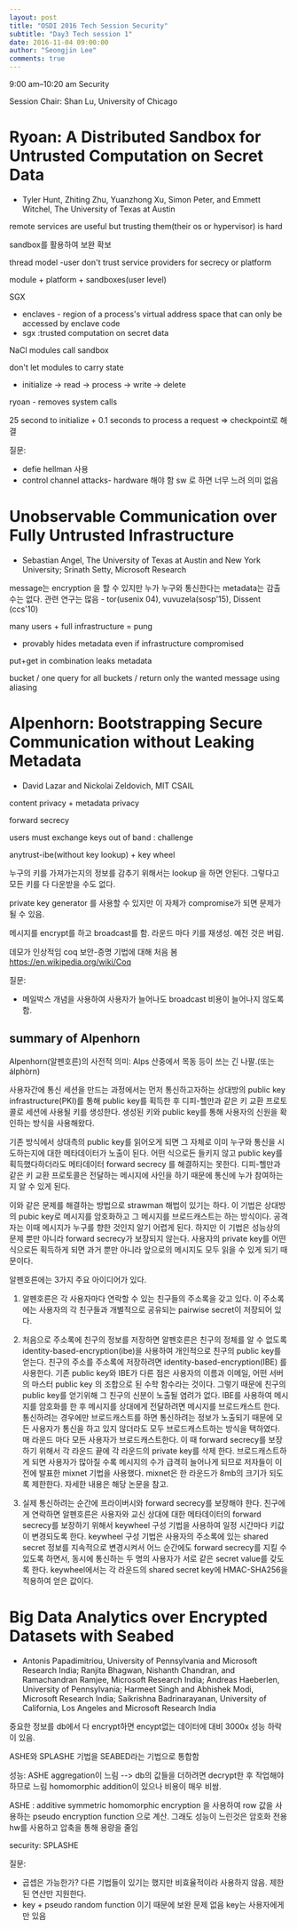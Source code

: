 ```yaml
---
layout: post
title: "OSDI 2016 Tech Session Security"
subtitle: "Day3 Tech session 1"
date: 2016-11-04 09:00:00
author: "Seongjin Lee"
comments: true
---
```



9:00 am–10:20 am
Security

Session Chair: Shan Lu, University of Chicago

# Ryoan: A Distributed Sandbox for Untrusted Computation on Secret Data
* Tyler Hunt, Zhiting Zhu, Yuanzhong Xu, Simon Peter, and Emmett Witchel, The University of Texas at Austin

remote services are useful but trusting them(their os or hypervisor) is hard

sandbox를 활용하여 보완 확보

thread model
-user don't trust service providers for secrecy or platform

module + platform + sandboxes(user level)

SGX
- enclaves - region of a process's virtual address space that can only be accessed by enclave code
- sgx :trusted computation on secret data

NaCl modules call sandbox

don't let modules to carry state
 - initialize -> read -> process -> write -> delete

 ryoan - removes system calls

 25 second to initialize + 0.1 seconds to process a request => checkpoint로 해결

 질문:
  - defie hellman 사용
  - control channel attacks- hardware 해야 함 sw 로 하면 너무 느려 의미 없음



# Unobservable Communication over Fully Untrusted Infrastructure
* Sebastian Angel, The University of Texas at Austin and New York University; Srinath Setty, Microsoft Research

message는 encryption 을 할 수 있지만 누가 누구와 통신한다는 metadata는 감출 수는 없다.
관련 연구는 많음 - tor(usenix 04), vuvuzela(sosp'15), Dissent (ccs'10)

many users + full infrastructure = pung
- provably hides metadata even if infrastructure compromised

put+get in combination leaks metadata

bucket / one query for all buckets / return only the wanted message using aliasing



# Alpenhorn: Bootstrapping Secure Communication without Leaking Metadata
* David Lazar and Nickolai Zeldovich, MIT CSAIL

content privacy + metadata privacy

forward secrecy

users must exchange keys out of band : challenge

anytrust-ibe(without key lookup) + key wheel

누구의 키를 가져가는지의 정보를 감추기 위해서는 lookup 을 하면 안된다. 그렇다고 모든 키를 다 다운받을 수도 없다.

private key generator 를 사용할 수 있지만 이 자체가 compromise가 되면 문제가 될 수 있음.

메시지를 encrypt를 하고 broadcast를 함. 라운드 마다 키를 재생성. 예전 것은 버림.

데모가 인상적임 coq 보안-증명 기법에 대해 처음 봄
https://en.wikipedia.org/wiki/Coq



질문:
 - 메일박스 개념을 사용하여 사용자가 늘어나도 broadcast 비용이 늘어나지 않도록 함.


## summary of Alpenhorn

Alpenhorn(알펜호른)의 사전적 의미: Alps 산중에서 목동 등이 쓰는 긴 나팔.(또는 álphòrn)

사용자간에 통신 세션을 만드는 과정에서는 먼저 통신하고자하는 상대방의 public key infrastructure(PKI)를 통해 public key를 획득한 후 디피-헬만과 같은 키 교환 프로토콜로 세션에 사용될 키를 생성한다. 생성된 키와 public key를 통해 사용자의 신원을 확인하는 방식을 사용해왔다.

기존 방식에서 상대측의 public key를 읽어오게 되면 그 자체로 이미 누구와 통신을 시도하는지에 대한 메타데이터가 노출이 된다. 어떤 식으로든 들키지 않고 public key를 획득했다하더라도 메타데이터 forward secrecy 를 해결하지는 못한다. 디피-헬만과 같은 키 교환 프로토콜은 전달하는 메시지에 사인을 하기 때문에 통신에 누가 참여하는지 알 수 있게 된다.

이와 같은 문제를 해결하는 방법으로 strawman 해법이 있기는 하다. 이 기법은 상대방의 pubic key로 메시지를 암호화하고 그 메시지를 브로드캐스트는 하는 방식이다. 공격자는 이때 메시지가 누구를 향한 것인지 알기 어렵게 된다. 하지만 이 기법은 성능상의 문제 뿐만 아니라 forward secrecy가 보장되지 않는다. 사용자의 private key를 어떤 식으로든 획득하게 되면 과거 뿐만 아니라 앞으로의 메시지도 모두 읽을 수 있게 되기 때문이다.

알펜호른에는 3가지 주요 아이디어가 있다.

1. 알펜호른은 각 사용자마다 연락할 수 있는 친구들의 주소록을 갖고 있다.  이 주소록에는 사용자의 각 친구들과 개별적으로 공유되는 pairwise secret이 저장되어 있다.

2. 처음으로 주소록에 친구의 정보를 저장하면 알펜호른은 친구의 정체를 알 수 없도록 identity-based-encryption(ibe)을 사용하여 개인적으로 친구의 public key를 얻는다. 친구의 주소를 주소록에 저장하려면  identity-based-encryption(IBE) 를 사용한다. 기존 public key와 IBE가 다른 점은 사용자의 이름과 이메일, 어떤 서버의 마스터 public key 의 조합으로 된 수학 함수라는 것이다. 그렇기 때문에 친구의 public key를 얻기위해 그 친구의 신분이 노출될 염려가 없다. IBE를 사용하여 메시지를 암호화를 한 후 메시지를 상대에게 전달하려면 메시지를 브로드캐스트 한다. 통신하려는 경우에만 브로드캐스트를 하면 통신하려는 정보가 노출되기 때문에 모든 사용자가 통신을 하고 있지 않더라도 모두 브로드캐스트하는 방식을 택하였다. 매 라운드 마다 모든 사용자가 브로드캐스트한다. 이 때 forward secrecy를 보장하기 위해서 각 라운드 끝에 각 라운드의 private key를 삭제 한다. 브로드캐스트하게 되면 사용자가 많아질 수록 메시지의 수가 급격히 늘어나게 되므로 저자들이 이전에 발표한 mixnet 기법을 사용했다. mixnet은 한 라운드가 8mb의 크기가 되도록 제한한다. 자세한 내용은 해당 논문을 참고.



3. 실제 통신하려는 순간에 프라이버시와 forward secrecy를 보장해야 한다. 친구에게 연락하면 알펜호른은 사용자와 교신 상대에 대한 메타데이터의 forward secrecy를 보장하기 위해서 keywheel 구성 기법을 사용하여 일정 시간마다 키값이 변경되도록 한다. keywheel 구성 기법은 사용자의 주소록에 있는 shared secret 정보를 지속적으로 변경시켜서 어느 순간에도 forward secrecy를 지킬 수 있도록 하면서, 동시에 통신하는 두 명의 사용자가 서로 같은 secret value를 갖도록 한다. keywheel에서는 각 라운드의 shared secret key에 HMAC-SHA256을 적용하여 얻은 값이다. 




# Big Data Analytics over Encrypted Datasets with Seabed
* Antonis Papadimitriou, University of Pennsylvania and Microsoft Research India; Ranjita Bhagwan, Nishanth Chandran, and Ramachandran Ramjee, Microsoft Research India; Andreas Haeberlen, University of Pennsylvania; Harmeet Singh and Abhishek Modi, Microsoft Research India; Saikrishna Badrinarayanan, University of California, Los Angeles and Microsoft Research India


중요한 정보를 db에서 다 encrypt하면 encypt없는 데이터에 대비 3000x 성능 하락이 있음.

ASHE와 SPLASHE 기법을 SEABED라는 기법으로 통합함

성능:  ASHE
aggregation이 느림 --> db의 값들을 더하려면 decrypt한 후 작업해야하므로 느림
homomorphic addition이 있으나 비용이 매우 비쌈.

ASHE : additive symmetric homomorphic encryption 을 사용하여 row 값을 사용하는 pseudo encryption function 으로 계산. 그래도 성능이 느린것은 암호화 전용 hw를 사용하고 압축을 통해 용량을 줄임

security: SPLASHE


질문:
 - 곱셉은 가능한가? 다른 기법들이 있기는 했지만 비효율적이라 사용하지 않음. 제한된 연산만 지원한다.
 - key + pseudo random function 이기 때문에 보완 문제 없음 key는 사용자에게만 있음
